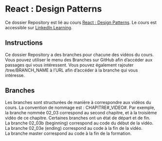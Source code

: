 # React : Design Patterns

Ce dossier Repository est lié au cours [React : Design Patterns][lil-course-url]. Le cours est accessible sur [LinkedIn Learning](www.linkedin.com/learning). 

## Instructions 

Ce dossier Repository a des branches pour chacune des vidéos du cours. Vous pouvez utiliser le menu des Branches sur GitHub afin d’accéder aux passages qui vous intéressent. Vous pouvez également rajouter /tree/BRANCH_NAME à l’URL afin d’accéder à la branche qui vous intéresse. 

## Branches 

Les branches sont structurées de manière à correspondre aux vidéos du cours. La convention de nommage est : CHAPITRE#_VIDEO#. Par exemple, la branche nommée 02_03 correspond au second chapitre, et à la troisième vidéo de ce chapitre. Certaines branches ont un état de départ et de fin.  
La branche 02_03b (beginning) correspond au code du début de la vidéo.  
La branche 02_03e (ending) correspond au code à la fin de la vidéo.  
La branche master correspond au code à la fin de la formation. 


[0]: # "Replace these placeholder URLs with actual course URLs"
[lil-course-url]: https://www.linkedin.com/learning/react-design-patterns
[lil-thumbnail-url]: http://
